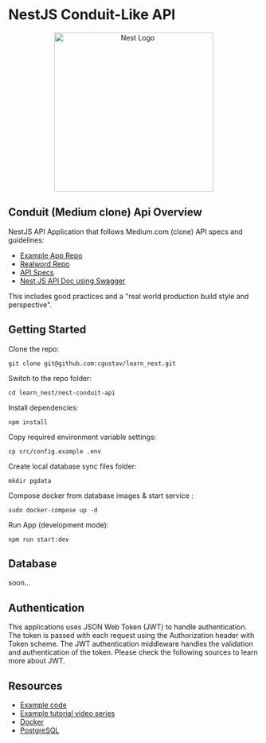 # NestJS Conduit-Like API

<p align="center">
  <a href="http://nestjs.com/" target="blank"><img src="https://nestjs.com/img/logo_text.svg" width="320" alt="Nest Logo" /></a>
</p>

## Conduit (Medium clone) Api Overview

NestJS API Application that follows Medium.com (clone) API specs and guidelines:

- [Example App Repo](https://github.com/lujakob/nestjs-realworld-example-app)
- [Realword Repo](https://github.com/gothinkster/realworld)
- [API Specs](https://github.com/gothinkster/realworld/tree/master/api)
- [Nest JS API Doc using Swagger](https://github.com/nestjs/swagger)

This includes good practices and a "real world production build style and perspective".

## Getting Started

Clone the repo:

`git clone git@github.com:cgustav/learn_nest.git`

Switch to the repo folder:

`cd learn_nest/nest-conduit-api`

Install dependencies:

`npm install`

Copy required environment variable settings:

`cp src/config.example .env`

Create local database sync files folder:

`mkdir pgdata`

Compose docker from database images & start service :

`sudo docker-compose up -d`

Run App (development mode):

`npm run start:dev`

## Database

soon...

## Authentication

This applications uses JSON Web Token (JWT) to handle authentication. The token is passed with each request using the Authorization header with Token scheme. The JWT authentication middleware handles the validation and authentication of the token. Please check the following sources to learn more about JWT.

## Resources

- [Example code](https://github.com/kelvin-mai/nestjs-blog/)
- [Example tutorial video series](https://www.youtube.com/watch?v=AZfa-AFwjgo)
- [Docker](https://www.docker.com/)
- [PostgreSQL](https://www.postgresql.org/)

